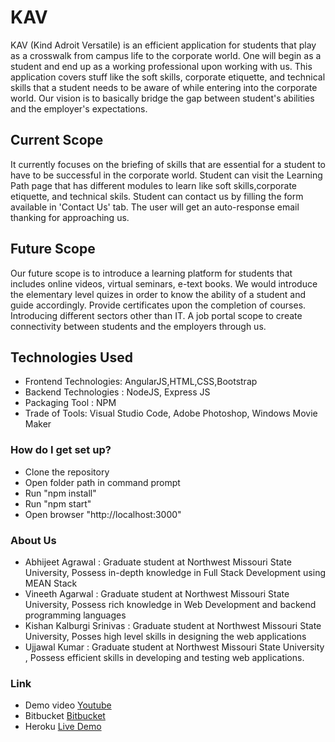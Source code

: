 # KAV

  KAV (Kind Adroit Versatile) is an efficient application for students that play as a crosswalk from campus life to the corporate world.
One will begin as a student and end up as a working professional upon working with us. This application covers stuff like the soft skills, corporate etiquette, and technical skills that a student needs to be aware of while entering into the corporate world. Our vision is to basically bridge the gap between student's abilities and the employer's expectations.

## Current Scope
  It currently focuses on the briefing of skills that are essential for a student to have to be successful in the corporate world. Student can visit the Learning Path page that has different modules to learn like soft skills,corporate etiquette, and technical skils. Student can contact us by filling the form available in 'Contact Us' tab. The user will get an auto-response email thanking for approaching us. 

## Future Scope
  Our future scope is to introduce a learning platform for students that includes online videos, virtual seminars, e-text books. We would introduce the elementary level quizes in order to know the ability of a student and guide accordingly. Provide certificates upon the completion of courses. Introducing different sectors other than IT. A job portal scope to create connectivity between students and the employers through us. 

## Technologies Used

* Frontend Technologies: AngularJS,HTML,CSS,Bootstrap
* Backend Technologies : NodeJS, Express JS
* Packaging Tool : NPM
* Trade of Tools: Visual Studio Code, Adobe Photoshop, Windows Movie Maker

### How do I get set up?

* Clone the repository
* Open folder path in command prompt
* Run "npm install"
* Run "npm start"
* Open browser "http://localhost:3000"


### About Us
* Abhijeet Agrawal : Graduate student at Northwest Missouri State University, Possess in-depth knowledge in Full Stack Development using MEAN Stack
* Vineeth Agarwal : Graduate student at Northwest Missouri State University, Possess rich knowledge in Web Development and backend programming languages
* Kishan Kalburgi Srinivas : Graduate student at Northwest Missouri State University, Posses high level skills in designing the web applications
* Ujjawal Kumar : Graduate student at Northwest Missouri State University , Possess efficient skills in developing and testing web applications.


### Link

* Demo video
[Youtube](https://youtu.be/aduwcr88AJM)
* Bitbucket
[Bitbucket](https://bitbucket.org/s530670/code-a-thon-2017)
* Heroku
[Live Demo](https://code-a-thon-2k17.herokuapp.com/)
 
